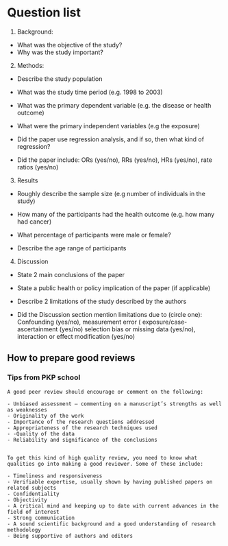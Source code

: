 # Question list

1. Background:

- What was the objective of the study?
- Why was the study important?


2. Methods:

- Describe the study population

- What was the study time period (e.g. 1998 to 2003)

- What was the primary dependent variable (e.g. the disease or health outcome)

- What were the primary independent variables (e.g the exposure)

- Did the paper use regression analysis, and if so, then what kind of regression?

- Did the paper include: ORs (yes/no), RRs (yes/no), HRs (yes/no), rate ratios (yes/no)


3. Results
- Roughly describe the sample size (e.g number of individuals in the study)

- How many of the participants had the health outcome (e.g. how many had cancer)

- What percentage of participants were male or female?

- Describe the age range of participants


4. Discussion
- State 2 main conclusions of the paper

- State a public health or policy implication of the paper (if applicable)

- Describe 2 limitations of the study described by the authors

- Did the Discussion section mention limitations due to (circle one):
Confounding (yes/no), measurement error ( exposure/case-ascertainment (yes/no) selection bias or missing data (yes/no), interaction or effect modification (yes/no)


## How to prepare good reviews
### Tips from PKP school

```
A good peer review should encourage or comment on the following:

- Unbiased assessment – commenting on a manuscript’s strengths as well as weaknesses
- Originality of the work
- Importance of the research questions addressed
- Appropriateness of the research techniques used
- -Quality of the data
- Reliability and significance of the conclusions


To get this kind of high quality review, you need to know what qualities go into making a good reviewer. Some of these include:

- Timeliness and responsiveness
- Verifiable expertise, usually shown by having published papers on related subjects
- Confidentiality
- Objectivity
- A critical mind and keeping up to date with current advances in the field of interest
- Strong communication
- A sound scientific background and a good understanding of research methodology
- Being supportive of authors and editors

```

